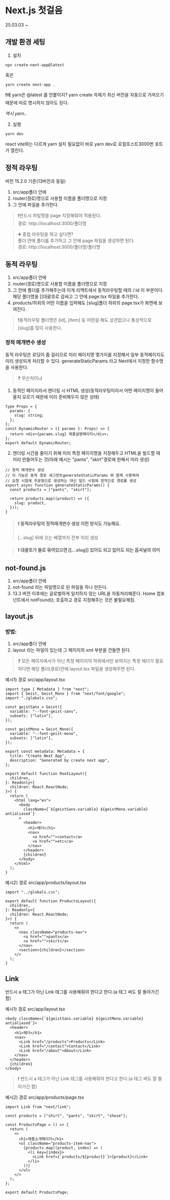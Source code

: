 # Next.js 첫걸음

25.03.03 ~

## 개발 환경 세팅

1. 설치

```
npx create-next-app@latest
```

혹은

```
yarn create next-app .
```

❗️왜 yarn은 @latest 를 안붙이지?
yarn create 자체가 최신 버전을 자동으로 가져오기 때문에 따로 명시하지 않아도 된다.

_역시 yarn.._

2. 실행

```
yarn dev
```

react vite와는 다르게 yarn 설치 필요없이
바로 yarn dev로 로컬호스트3000번 포트가 열린다.

## 정적 라우팅

버전 15.2.0 기준(13버전과 동일)

1. src/app폴더 안에
2. router(경로)명으로 사용할 이름을 폴더명으로 지정
3. 그 안에 파일을 추가한다.

> ❗️반드시 파일명을 page 지정해줘야 적용된다.
> <br />
> 경로: http://localhost:3000/폴더명

> ➕ 중첩 라우팅을 하고 싶다면?
> <br />
> 폴더 안에 폴더를 추가하고 그 안에 page 파일을 생성하면 된다.
> <br />
> 경로: http://localhost:3000/폴더명/폴더명

## 동적 라우팅

1. src/app폴더 안에
2. router(경로)명으로 사용할 이름을 폴더명으로 지정
3. 그 안에 폴더를 추가해주는데 이게 리액트에서 동적라우팅할 때의 /:id 이 부분이다.
   해당 폴더명을 []대괄호로 감싸고 그 안에 page.tsx 파일을 추가한다.
4. products/하위의 어떤 이름을 입력해도 [slug]폴더 하위의 page.tsx가 화면에 보여진다.

> ❗️동적라우팅 폴더명은 [id], [item] 등 어떤걸 해도 상관없으나 통상적으로 [slug]를 많이 사용한다.

### 정적 매개변수 생성

동적 라우팅은 로딩이 좀 걸리므로
미리 페이지명 몇가지를 지정해서 일부 동적페이지도 미리 생성되게 처리할 수 있다.
generateStaticParams 라고 Next에서 지정한 함수명을 사용한다.

> ❓ 무슨차이냐

1. 동적인 페이지라서 렌더링 시 HTML 생성(동적라우팅이라서 어떤 페이지명이 들어올지 모르기 때문에 미리 준비해두지 않은 상태)

```tsx
type Props = {
  params: {
    slug: string;
  };
};
const DynamicRouter = ({ params }: Props) => {
  return <div>{params.slug} 제품설명페이지</div>;
};
export default DynamicRouter;
```

2. 렌더링 시간을 줄이기 위해 미리 특정 페이지명을 지정해두고 HTML을 빌드할 때 미리 만들어두는 것(아래 예시는 "pants", "skirt"경로에 한해서 미리 생성)

```tsx
// 정적 매개변수 생성
// 이 기능은 동적 경로 세그먼트generateStaticParams 와 함께 사용하여
// 요청 시점에 주문형으로 생성하는 대신 빌드 시점에 정적으로 경로를 생성
export async function generateStaticParams() {
  const products = ["pants", "skirt"];

  return products.map((product) => ({
    slug: product,
  }));
}
```

> #### ❗️ 동적라우팅의 정적매개변수 생성 이런 방식도 가능해요.
>
> [...slug] 뒤에 오는 배열까지 전부 미리 생성

> #### ❗️ 대괄호가 둘로 묶여있으면 [[...slug]] 있어도 되고 없어도 되는 옵셔널의 의미

## not-found.js

1. src/app폴더 안에
2. not-found 라는 파일명으로 된 파일을 하나 만든다.
3. 13.3 버전 이후에는 글로벌하게 일치하지 않는 URL을 자동처리해준다.
   Home 컴포넌트에서 notFound(); 호출하고 경로 지정해주는 것은 불필요해짐.

## layout.js

### 방법:

1. src/app폴더 안에
2. layout 라는 파일이 있는데 그 페이지의 xml 부분을 건들면 된다.

> ❓ 모든 페이지에서가 아닌 특정 페이지의 하위에서만 보여지는
> 특정 헤더가 필요하다면
> 해당 폴더(경로)안에 layout.tsx 파일을 생성해주면 된다.

예시1)
경로 src/app/layout.tsx

```tsx
import type { Metadata } from "next";
import { Geist, Geist_Mono } from "next/font/google";
import "./globals.css";

const geistSans = Geist({
  variable: "--font-geist-sans",
  subsets: ["latin"],
});

const geistMono = Geist_Mono({
  variable: "--font-geist-mono",
  subsets: ["latin"],
});

export const metadata: Metadata = {
  title: "Create Next App",
  description: "Generated by create next app",
};

export default function RootLayout({
  children,
}: Readonly<{
  children: React.ReactNode;
}>) {
  return (
    <html lang="en">
      <body
        className={`${geistSans.variable} ${geistMono.variable} antialiased`}
      >
        <header>
          <h1>헤더</h1>
          <nav>
            <a href="">contact</a>
            <a href="">etc</a>
          </nav>
        </header>
        {children}
      </body>
    </html>
  );
}
```

예시2)
경로 src/app/products/layout.tsx

```tsx
import "../globals.css";

export default function ProductsLayout({
  children,
}: Readonly<{
  children: React.ReactNode;
}>) {
  return (
    <>
      <nav className="products-nav">
        <a href="">pants</a>
        <a href="">skirt</a>
      </nav>
      <section>{children}</section>
    </>
  );
}
```

## Link

반드시 a 태그가 아닌 Link 태그를 사용해줘야 한다고 한다.(a 태그 써도 잘 돌아가긴 함)

예시1)
경로 src/app/layout.tsx

```tsx
<body className={`${geistSans.variable} ${geistMono.variable} antialiased`}>
  <header>
    <h1>헤더</h1>
    <nav>
      <Link href="/products">Products</Link>
      <Link href="/contact">Contact</Link>
      <Link href="/about">About</Link>
    </nav>
  </header>
  {children}
</body>
```

> ❗️ 반드시 a 태그가 아닌 Link 태그를 사용해줘야 한다고 한다.(a 태그 써도 잘 돌아가긴 함)

예시2)
경로 src/app/products/page.tsx

```tsx
import Link from "next/link";

const products = ["shirt", "pants", "skirt", "shose"];

const ProductsPage = () => {
  return (
    <>
      <h1>제품소개페이지</h1>
      <ul className="products-item-nav">
        {products.map((product, index) => (
          <li key={index}>
            <Link href={`products/${product}`}>{product}</Link>
          </li>
        ))}
      </ul>
    </>
  );
};

export default ProductsPage;
```
